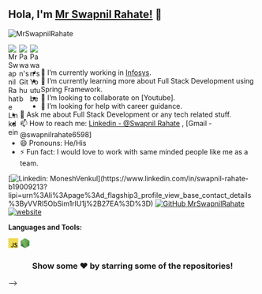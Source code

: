 ## Hola, I'm [Mr Swapnil Rahate!](https://mrswapnilrahate.github.io/) 👋

<p align="left"> <img src="https://komarev.com/ghpvc/?username=iampawan&label=Views&color=blue&style=plastic" alt="MrSwapnilRahate" /> </p>


<a href="https://www.linkedin.com/in/swapnil-rahate-b19009213?lipi=urn%3Ali%3Apage%3Ad_flagship3_profile_view_base_contact_details%3ByVVRI5ObSim1rIU1j%2B27EA%3D%3D">
  <img align="left" alt="MrSwapnilRahate Linkdein" width="22px" src="https://cdn.jsdelivr.net/npm/simple-icons@v3/icons/linkedin.svg" />
</a>
<a href="https://github.com/mrswapnilrahate">
  <img align="left" alt="Pawan's Github" width="22px" src="https://cdn.jsdelivr.net/npm/simple-icons@v3/icons/github.svg" />
</a>
<a href="https://www.youtube.com/channel/UCRQ77SxTf4WRoJEO6YNPakA">
  <img align="left" alt="Pawan's Youtube" width="22px" src="https://cdn.jsdelivr.net/npm/simple-icons@v3/icons/youtube.svg" />
</a>

<br/>
<br/>



- 🔭 I’m currently working in [Infosys](https://www.infosys.com/).
- 🌱 I’m currently learning more about Full Stack Development using Spring Framework.
- 👯 I’m looking to collaborate on [Youtube].
- 🤔 I’m looking for help with career guidance.
- 💬 Ask me about Full Stack Development or any tech related stuff.
- 📫 How to reach me: [Linkedin - @Swapnil Rahate](https://www.linkedin.com/in/swapnil-rahate-b19009213?lipi=urn%3Ali%3Apage%3Ad_flagship3_profile_view_base_contact_details%3ByVVRI5ObSim1rIU1j%2B27EA%3D%3D) , [Gmail - @swapnilrahate6598]
- 😄 Pronouns: He/His
- ⚡ Fun fact: I would love to work with same minded people like me as a team.

[![Linkedin: MoneshVenkul](https://img.shields.io/badge/-MoneshVenkul-blue?style=flat-square&logo=Linkedin&logoColor=white&link=https://www.linkedin.com/in/swapnil-rahate-b19009213?)](https://www.linkedin.com/in/swapnil-rahate-b19009213?lipi=urn%3Ali%3Apage%3Ad_flagship3_profile_view_base_contact_details%3ByVVRI5ObSim1rIU1j%2B27EA%3D%3D)
[![GitHub MrSwapnilRahate](https://img.shields.io/github/followers/iampawan?label=follow&style=social)](https://github.com/mrswapnilrahate)
[![website](https://img.shields.io/badge/PortfolioWebsite-MrSwapnilRahate.live-2648ff?style=flat-square&logo=google-chrome)](https://moneshvenkul.github.io/)


**Languages and Tools:**  

<code><img height="20" src="https://raw.githubusercontent.com/github/explore/80688e429a7d4ef2fca1e82350fe8e3517d3494d/topics/javascript/javascript.png"></code>
<code><img height="20" src="https://raw.githubusercontent.com/github/explore/80688e429a7d4ef2fca1e82350fe8e3517d3494d/topics/nodejs/nodejs.png"></code>    


<div align="center">

### Show some ❤️ by starring some of the repositories!

</div>

-->
